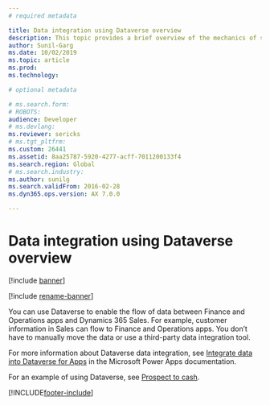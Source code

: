 ```yaml
---
# required metadata

title: Data integration using Dataverse overview
description: This topic provides a brief overview of the mechanics of synchronous and asynchronous integration.
author: Sunil-Garg
ms.date: 10/02/2019
ms.topic: article
ms.prod: 
ms.technology: 

# optional metadata

# ms.search.form: 
# ROBOTS: 
audience: Developer
# ms.devlang: 
ms.reviewer: sericks
# ms.tgt_pltfrm: 
ms.custom: 26441
ms.assetid: 8aa25787-5920-4277-acff-7011200133f4
ms.search.region: Global
# ms.search.industry: 
ms.author: sunilg
ms.search.validFrom: 2016-02-28
ms.dyn365.ops.version: AX 7.0.0

---
```


# Data integration using Dataverse overview

[!include [banner](../includes/banner.md)]

[!include [rename-banner](~/includes/cc-data-platform-banner.md)]

You can use Dataverse to enable the flow of data between Finance and Operations apps and Dynamics 365 Sales. For example, customer information in Sales can flow to Finance and Operations apps. You don’t have to manually move the data or use a third-party data integration tool.

For more information about Dataverse data integration, see [Integrate data into Dataverse for Apps](/powerapps/administrator/data-integrator) in the Microsoft Power Apps documentation.

For an example of using Dataverse, see [Prospect to cash](../../../supply-chain/sales-marketing/prospect-to-cash.md).


[!INCLUDE[footer-include](../../../includes/footer-banner.md)]